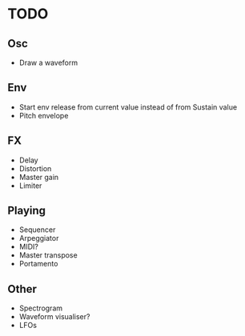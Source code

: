 # TODO

## Osc

- Draw a waveform

## Env

- Start env release from current value instead of from Sustain value
- Pitch envelope

## FX

- Delay
- Distortion
- Master gain
- Limiter

## Playing

- Sequencer
- Arpeggiator
- MIDI?
- Master transpose
- Portamento

## Other

- Spectrogram
- Waveform visualiser?
- LFOs

